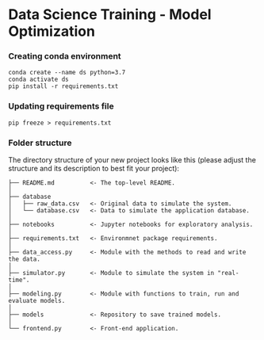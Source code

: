 # Data Science Training - Model Optimization

### Creating conda environment

    conda create --name ds python=3.7 
    conda activate ds
    pip install -r requirements.txt

### Updating requirements file

    pip freeze > requirements.txt

### Folder structure

The directory structure of your new project looks like this (please adjust the structure and its description to best fit your project): 

```
├── README.md          <- The top-level README.
│
├── database
│   ├── raw_data.csv   <- Original data to simulate the system.
│   └── database.csv   <- Data to simulate the application database.
│
├── notebooks          <- Jupyter notebooks for exploratory analysis.
│
├── requirements.txt   <- Environmnet package requirements.
│
├── data_access.py     <- Module with the methods to read and write the data.
│
├── simulator.py       <- Module to simulate the system in "real-time".
│
├── modeling.py        <- Module with functions to train, run and evaluate models.
│
├── models             <- Repository to save trained models.
│
└── frontend.py        <- Front-end application.
```

